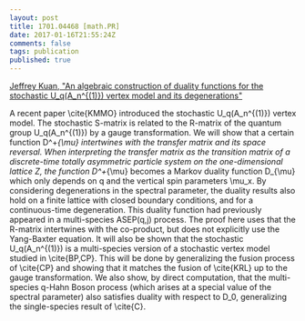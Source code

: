 ```yaml
---
layout: post
title: 1701.04468 [math.PR]
date: 2017-01-16T21:55:24Z
comments: false
tags: publication
published: true
---
```


[Jeffrey Kuan, "An algebraic construction of duality functions for the stochastic  U_q(A_n^{(1)}) vertex model and its degenerations"](http://arxiv.org/abs/1701.04468v2)

<!--more-->

A recent paper \cite{KMMO} introduced the stochastic U_q(A_n^{(1)}) vertex
model. The stochastic S-matrix is related to the R-matrix of the quantum group
U_q(A_n^{(1)}) by a gauge transformation. We will show that a certain function
D^+_{\mu} intertwines with the transfer matrix and its space reversal. When
interpreting the transfer matrix as the transition matrix of a discrete-time
totally asymmetric particle system on the one-dimensional lattice Z, the
function D^+_{\mu} becomes a Markov duality function D_{\mu} which only depends
on q and the vertical spin parameters \mu_x. By considering degenerations in
the spectral parameter, the duality results also hold on a finite lattice with
closed boundary conditions, and for a continuous-time degeneration. This
duality function had previously appeared in a multi-species ASEP(q,j) process.
The proof here uses that the R-matrix intertwines with the co-product, but does
not explicitly use the Yang-Baxter equation.
  It will also be shown that the stochastic U_q(A_n^{(1)}) is a multi-species
version of a stochastic vertex model studied in \cite{BP,CP}. This will be done
by generalizing the fusion process of \cite{CP} and showing that it matches the
fusion of \cite{KRL} up to the gauge transformation.
  We also show, by direct computation, that the multi-species q-Hahn Boson
process (which arises at a special value of the spectral parameter) also
satisfies duality with respect to D_0, generalizing the single-species result
of \cite{C}.